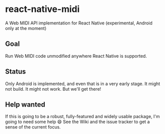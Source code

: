 # react-native-midi
A Web MIDI API implementation for React Native (experimental, Android only at the moment)

## Goal

Run Web MIDI code unmodified anywhere React Native is supported.

## Status

Only Android is implemented, and even that is in a very early stage. It might not build. It might not work. But we'll get there!

## Help wanted

If this is going to be a robust, fully-featured and widely usable package, I'm going to need some help :smile:
See the Wiki and the issue tracker to get a sense of the current focus.
